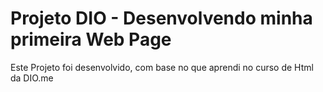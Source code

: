 # Projeto DIO - Desenvolvendo minha primeira Web Page

Este Projeto foi desenvolvido, com base no que aprendi no curso de Html da DIO.me

